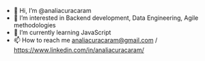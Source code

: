 - 👋 Hi, I’m @analiacuracaram
- 👀 I’m interested in Backend development, Data Engineering, Agile methodologies
- 🌱 I’m currently learning JavaScript
- 📫 How to reach me analiacuracaram@gmail.com / https://www.linkedin.com/in/analiacuracaram/

<!---
analiacuracaram/analiacuracaram is a ✨ special ✨ repository because its `README.md` (this file) appears on your GitHub profile.
You can click the Preview link to take a look at your changes.
--->
